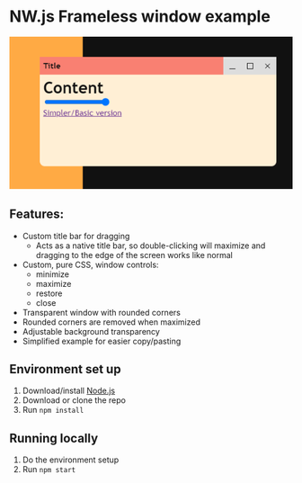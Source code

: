 # NW.js Frameless window example

![Screenshot](screenshot.gif)


## Features:

* Custom title bar for dragging
  * Acts as a native title bar, so double-clicking will maximize and dragging to the edge of the screen works like normal
* Custom, pure CSS, window controls:
  * minimize
  * maximize
  * restore
  * close
* Transparent window with rounded corners
* Rounded corners are removed when maximized
* Adjustable background transparency
* Simplified example for easier copy/pasting


## Environment set up

1. Download/install [Node.js](https://nodejs.org)
1. Download or clone the repo
1. Run `npm install`


## Running locally

1. Do the environment setup
1. Run `npm start`
